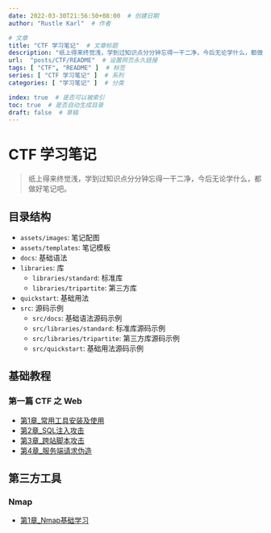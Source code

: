 ```yaml
---
date: 2022-03-30T21:56:50+08:00  # 创建日期
author: "Rustle Karl"  # 作者

# 文章
title: "CTF 学习笔记"  # 文章标题
description: "纸上得来终觉浅，学到过知识点分分钟忘得一干二净，今后无论学什么，都做好笔记吧。"
url:  "posts/CTF/README"  # 设置网页永久链接
tags: [ "CTF", "README" ]  # 标签
series: [ "CTF 学习笔记" ]  # 系列
categories: [ "学习笔记" ]  # 分类

index: true  # 是否可以被索引
toc: true  # 是否自动生成目录
draft: false  # 草稿
---
```


# CTF 学习笔记

> 纸上得来终觉浅，学到过知识点分分钟忘得一干二净，今后无论学什么，都做好笔记吧。

## 目录结构

- `assets/images`: 笔记配图
- `assets/templates`: 笔记模板
- `docs`: 基础语法
- `libraries`: 库
  - `libraries/standard`: 标准库
  - `libraries/tripartite`: 第三方库
- `quickstart`: 基础用法
- `src`: 源码示例
  - `src/docs`: 基础语法源码示例
  - `src/libraries/standard`: 标准库源码示例
  - `src/libraries/tripartite`: 第三方库源码示例
  - `src/quickstart`: 基础用法源码示例

## 基础教程

### 第一篇 CTF 之 Web

- [第1章_常用工具安装及使用](docs/01_第一篇_CTF之Web/第1章_常用工具安装及使用.md)
- [第2章_SQL注入攻击](docs/01_第一篇_CTF之Web/第2章_SQL注入攻击.md)
- [第3章_跨站脚本攻击](docs/01_第一篇_CTF之Web/第3章_跨站脚本攻击.md)
- [第4章_服务端请求伪造](docs/01_第一篇_CTF之Web/第4章_服务端请求伪造.md)

## 第三方工具

### Nmap

- [第1章_Nmap基础学习](libraries/tripartite/nmap/第1章_Nmap基础学习.md)

